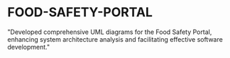 # FOOD-SAFETY-PORTAL
"Developed comprehensive UML diagrams for the Food Safety Portal, enhancing system architecture analysis and facilitating effective software development."
